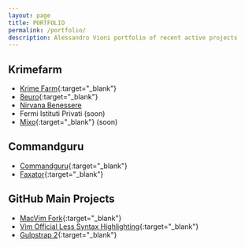 ```yaml
---
layout: page
title: PORTFOLIO
permalink: /portfolio/
description: Alessandro Vioni portfolio of recent active projects
---
```


## Krimefarm

- [Krime Farm](http://www.krimefarm.com){:target="_blank"}
- [8euro](http://www.8euro.net){:target="_blank"}
- [Nirvana Benessere](http://www.nirvanabenessere.it)
- Fermi Istituti Privati (soon)
- [Mixo](http://mymixo.com/){:target="_blank"} (soon)

## Commandguru

- [Commandguru](http://www.commandguru.com){:target="_blank"}
- [Faxator](http://www.faxator.com){:target="_blank"}


## GitHub Main Projects
- [MacVim Fork](https://github.com/genoma/macvim){:target="_blank"}
- [Vim Official Less Syntax Highlighting](https://github.com/genoma/vim-less){:target="_blank"}
- [Gulpstrap 2](https://github.com/genoma/gulpstrap2){:target="_blank"}

